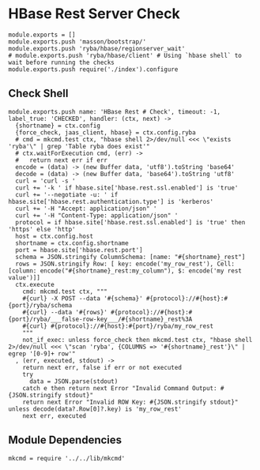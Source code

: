 
# HBase Rest Server Check

    module.exports = []
    module.exports.push 'masson/bootstrap/'
    module.exports.push 'ryba/hbase/regionserver_wait'
    # module.exports.push 'ryba/hbase/client' # Using `hbase shell` to wait before running the checks
    module.exports.push require('./index').configure

## Check Shell

    module.exports.push name: 'HBase Rest # Check', timeout: -1, label_true: 'CHECKED', handler: (ctx, next) ->
      {shortname} = ctx.config
      {force_check, jaas_client, hbase} = ctx.config.ryba
      # cmd = mkcmd.test ctx, "hbase shell 2>/dev/null <<< \"exists 'ryba'\" | grep 'Table ryba does exist'"
      # ctx.waitForExecution cmd, (err) ->
      #   return next err if err
      encode = (data) -> (new Buffer data, 'utf8').toString 'base64'
      decode = (data) -> (new Buffer data, 'base64').toString 'utf8'
      curl = 'curl -s '
      curl += '-k ' if hbase.site['hbase.rest.ssl.enabled'] is 'true'
      curl += '--negotiate -u: ' if hbase.site['hbase.rest.authentication.type'] is 'kerberos'
      curl += '-H "Accept: application/json" '
      curl += '-H "Content-Type: application/json" '
      protocol = if hbase.site['hbase.rest.ssl.enabled'] is 'true' then 'https' else 'http'
      host = ctx.config.host
      shortname = ctx.config.shortname
      port = hbase.site['hbase.rest.port']
      schema = JSON.stringify ColumnSchema: [name: "#{shortname}_rest"]
      rows = JSON.stringify Row: [ key: encode('my_row_rest'), Cell: [column: encode("#{shortname}_rest:my_column"), $: encode('my rest value')]]
      ctx.execute
        cmd: mkcmd.test ctx, """
        #{curl} -X POST --data '#{schema}' #{protocol}://#{host}:#{port}/ryba/schema
        #{curl} --data '#{rows}' #{protocol}://#{host}:#{port}/ryba/___false-row-key___/#{shortname}_rest%3A
        #{curl} #{protocol}://#{host}:#{port}/ryba/my_row_rest
        """
        not_if_exec: unless force_check then mkcmd.test ctx, "hbase shell 2>/dev/null <<< \"scan 'ryba', {COLUMNS => '#{shortname}_rest'}\" | egrep '[0-9]+ row'"
      , (err, executed, stdout) ->
        return next err, false if err or not executed 
        try
          data = JSON.parse(stdout)
        catch e then return next Error "Invalid Command Output: #{JSON.stringify stdout}"
        return next Error "Invalid ROW Key: #{JSON.stringify stdout}" unless decode(data?.Row[0]?.key) is 'my_row_rest'
        next err, executed

## Module Dependencies

    mkcmd = require '../../lib/mkcmd'


